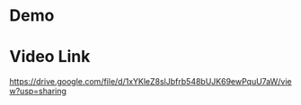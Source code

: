 # Demo

# Video Link
 https://drive.google.com/file/d/1xYKleZ8slJbfrb548bUJK69ewPquU7aW/view?usp=sharing
